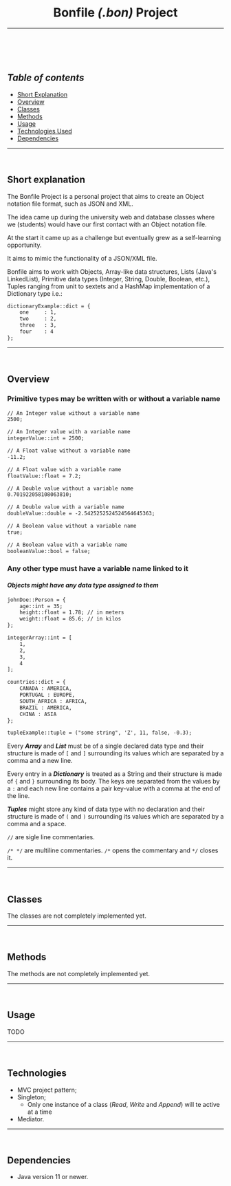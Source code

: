 <header>

# Bonfile *(.bon)* Project
<hr>
</header>
<br>
<nav>

## *Table of contents*

- [Short Explanation](#short-explanation)
- [Overview](#overview)
- [Classes](#classes)
- [Methods](#methods)
- [Usage](#usage)
- [Technologies Used](#technologies)
- [Dependencies](#dependencies)
<hr>
</nav>
<br>
<main>
<section>

## Short explanation
The Bonfile Project is a personal project that aims to create an Object notation file format, such as JSON and XML.

The idea came up during the university web and database classes where we (students) would have our first contact with an Object notation file.

At the start it came up as a challenge but eventually grew as a self-learning opportunity.

It aims to mimic the functionality of a JSON/XML file.

Bonfile aims to work with Objects, Array-like data structures, Lists (Java's LinkedList),
Primitive data types (Integer, String, Double, Boolean, etc.), Tuples ranging from unit to sextets
and a HashMap implementation of a Dictionary type i.e.:
```txt
dictionaryExample::dict = {
    one     : 1,
    two     : 2,
    three   : 3,
    four    : 4
};
```
<hr>
</section>
<br>
<section>

## Overview

### Primitive types may be written with or without a variable name
```txt
// An Integer value without a variable name
2500;

// An Integer value with a variable name
integerValue::int = 2500;

// A Float value without a variable name
-11.2;

// A Float value with a variable name
floatValue::float = 7.2;

// A Double value without a variable name
0.701922058108063810;

// A Double value with a variable name
doubleValue::double = -2.5425252524524564645363;

// A Boolean value without a variable name
true;

// A Boolean value with a variable name
booleanValue::bool = false;
```
### Any other type must have a variable name linked to it
#### *Objects might have any data type assigned to them*
```txt
johnDoe::Person = {
    age::int = 35;
    height::float = 1.78; // in meters
    weight::float = 85.6; // in kilos
};

integerArray::int = [
    1,
    2,
    3,
    4
];

countries::dict = {
    CANADA : AMERICA,
    PORTUGAL : EUROPE,
    SOUTH_AFRICA : AFRICA,
    BRAZIL : AMERICA,
    CHINA : ASIA
};

tupleExample::tuple = ("some string", 'Z', 11, false, -0.3);
```
Every ***Array*** and ***List*** must be of a single declared data type and their structure is made of `[` and `]` surrounding its values which are separated by a comma and a new line.

Every entry in a ***Dictionary*** is treated as a String and their structure is made of `{` and `}` surrounding its body. The keys are separated from the values by a `:` and each new line contains a pair key-value with a comma at the end of the line.

***Tuples*** might store any kind of data type with no declaration and their structure is made of `(` and `)` surrounding its values which are separated by a comma and a space.

`//` are sigle line commentaries.

`/* */` are multiline commentaries. `/*` opens the commentary and `*/` closes it.
<hr>
</section>
<br>
<section>

## Classes

The classes are not completely implemented yet.
<hr>
</section>
<br>
<section>

## Methods

The methods are not completely implemented yet.
<hr>
</section>
<br>
<section>

## Usage

TODO
<hr>
</section>
<br>
<section>

## Technologies

- MVC project pattern;
- Singleton;
  - Only one instance of a class (*Read*, *Write* and *Append*) will te active at a time
- Mediator.
<hr>
</section>
</main>
<br>
<footer>

## Dependencies

- Java version 11 or newer.
</footer>